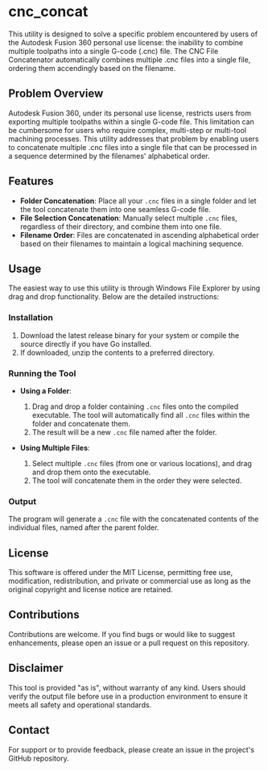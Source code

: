 # cnc_concat

This utility is designed to solve a specific problem encountered by users of the Autodesk Fusion 360 personal use license: the inability to combine multiple toolpaths into a single G-code (.cnc) file. The CNC File Concatenator automatically combines multiple .cnc files into a single file, ordering them accendingly based on the filename.

## Problem Overview
Autodesk Fusion 360, under its personal use license, restricts users from exporting multiple toolpaths within a single G-code file. This limitation can be cumbersome for users who require complex, multi-step or multi-tool machining processes. This utility addresses that problem by enabling users to concatenate multiple .cnc files into a single file that can be processed in a sequence determined by the filenames' alphabetical order.

## Features
- **Folder Concatenation**: Place all your `.cnc` files in a single folder and let the tool concatenate them into one seamless G-code file.
- **File Selection Concatenation**: Manually select multiple `.cnc` files, regardless of their directory, and combine them into one file.
- **Filename Order**: Files are concatenated in ascending alphabetical order based on their filenames to maintain a logical machining sequence.

## Usage
The easiest way to use this utility is through Windows File Explorer by using drag and drop functionality. Below are the detailed instructions:

### Installation
1. Download the latest release binary for your system or compile the source directly if you have Go installed.
2. If downloaded, unzip the contents to a preferred directory.

### Running the Tool
- **Using a Folder**:
  1. Drag and drop a folder containing `.cnc` files onto the compiled executable. The tool will automatically find all `.cnc` files within the folder and concatenate them.
  2. The result will be a new `.cnc` file named after the folder.

- **Using Multiple Files**:
  1. Select multiple `.cnc` files (from one or various locations), and drag and drop them onto the executable.
  2. The tool will concatenate them in the order they were selected.

### Output
The program will generate a `.cnc` file with the concatenated contents of the individual files, named after the parent folder. 

## License
This software is offered under the MIT License, permitting free use, modification, redistribution, and private or commercial use as long as the original copyright and license notice are retained.

## Contributions
Contributions are welcome. If you find bugs or would like to suggest enhancements, please open an issue or a pull request on this repository.

## Disclaimer
This tool is provided "as is", without warranty of any kind. Users should verify the output file before use in a production environment to ensure it meets all safety and operational standards.

## Contact
For support or to provide feedback, please create an issue in the project's GitHub repository.